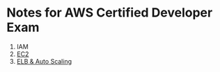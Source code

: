 # Notes for AWS Certified Developer Exam

1. IAM
2. [EC2](EC2_notes.md)
3. [ELB & Auto Scaling](ELB_and_AutoScaling_notes.md)
